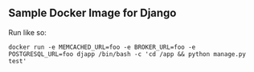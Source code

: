 Sample Docker Image for Django
------------------------------

Run like so:

```
docker run -e MEMCACHED_URL=foo -e BROKER_URL=foo -e POSTGRESQL_URL=foo djapp /bin/bash -c 'cd /app && python manage.py test'
```
